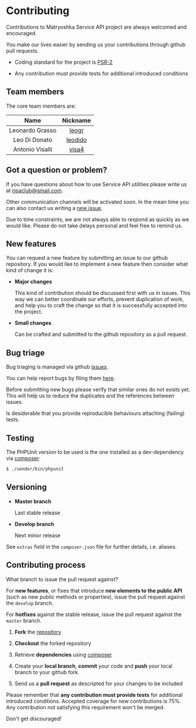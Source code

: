 # Contributing

Contributions to Matryoshka Service API project are always welcomed and encouraged.

You make our lives easier by sending us your contributions through github pull requests.

* Coding standard for the project is [PSR-2](https://github.com/php-fig/fig-standards/blob/master/accepted/PSR-2-coding-style-guide.md)

* Any contribution must provide tests for additional introduced conditions

## Team members

The core team members are:

| Name            | Nickname                             |
|:---------------:|:------------------------------------:|
| Leonardo Grasso | [leogr](http://github.com/leogr)     |
| Leo Di Donato   | [leodido](http://github.com/leodido) |
| Antonio Visalli | [visa4](http://github.com/visa4)     |

## Got a question or problem?

If you have questions about how to use Service API utilities please write us at <ripaclub@gmail.com>.

Other communication channels will be activated soon. In the mean time you can also contact us writing a [new issue](https://github.com/matryoshka-model/service-api/issues/new).

Due to time constraints, we are not always able to respond as quickly as we would like. Please do not take delays personal and feel free to remind us.

## New features

You can request a new feature by submitting an issue to our github repository. If you would like to implement a new feature then consider what kind of change it is:

* **Major changes**

    This kind of contribution should be discussed first with us in issues. This way we can better coordinate our efforts, prevent duplication of work, and help you to craft the change so that it is successfully accepted into the project.

* **Small changes**

    Can be crafted and submitted to the github repository as a pull request.

## Bug triage

Bug triaging is managed via github [issues](https://github.com/matryoshka-model/service-api/issues).

You can help report bugs by filing them [here](https://github.com/matryoshka-model/service-api/issues).

Before submitting new bugs please verify that similar ones do not exists yet. This will help us to reduce the duplicates and the references between issues.

Is desiderable that you provide reproducible behaviours attaching (failing) tests.

## Testing

The PHPUnit version to be used is the one installed as a dev-dependency via [composer](https://getcomposer.org/):

```bash
$ ./vendor/bin/phpunit
```

## Versioning

- **Master branch**

    Last stable release

- **Develop branch**

    Next minor release

See `extras` field in the `composer.json` file for further details, i.e. aliases.

## Contributing process

What branch to issue the pull request against?

For **new features**, or fixes that introduce **new elements to the public API** (such as new public methods or properties), issue the pull request against the `develop` branch.

For **hotfixes** against the stable release, issue the pull request against the `master` branch.

1. **Fork** the [repository](https://github.com/matryoshka-model/service-api/fork)

2. **Checkout** the forked repository

3. Retrieve **dependencies** using [composer](https://getcomposer.org/)

4. Create your **local branch**, **commit** your code and **push** your local branch to your github fork

5. Send us a **pull request** as descripted for your changes to be included

Please remember that **any contribution must provide tests** for additional introduced conditions. Accepted coverage for new contributions is 75%. Any contribution not satisfying this requirement won't be merged.

Don't get discouraged!
